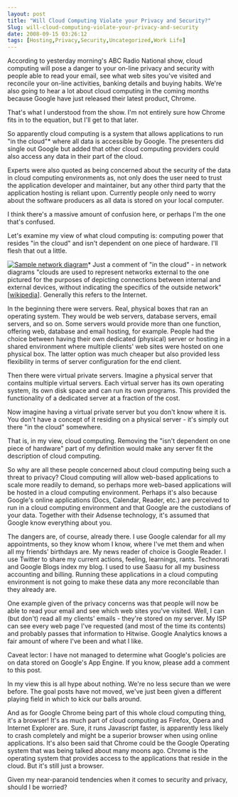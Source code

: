 ```yaml
---
layout: post
title: "Will Cloud Computing Violate your Privacy and Security?"
Slug: will-cloud-computing-violate-your-privacy-and-security
date: 2008-09-15 03:26:12
tags: [Hosting,Privacy,Security,Uncategorized,Work Life]
---
```

According to yesterday morning's ABC Radio National show, cloud computing will pose a danger to your on-line privacy and security with people able to read your email, see what web sites you've visited and reconcile your on-line activities, banking details and buying habits. We're also going to hear a lot about cloud computing in the coming months because Google have just released their latest product, Chrome.

That's what I understood from the show. I'm not entirely sure how Chrome fits in to the equation, but I'll get to that later.

So apparently cloud computing is a system that allows applications to run "in the cloud"\* where all data is accessible by Google. The presenters did single out Google but added that other cloud computing providers could also access any data in their part of the cloud.

Experts were also quoted as being concerned about the security of the data in cloud computing environments as, not only does the user need to trust the application developer and maintainer, but any other third party that the application hosting is reliant upon. Currently people only need to worry about the software producers as all data is stored on your local computer.

I think there's a massive amount of confusion here, or perhaps I'm the one that's confused.

Let's examine my view of what cloud computing is: computing power that resides "in the cloud" and isn't dependent on one piece of hardware. I'll flesh that out a little.

[![Sample network diagram](https://bendechrai.com/wp-content/uploads/2008/09/sample-network-diagram.png "Sample network diagram")](http://en.wikipedia.org/wiki/Image:Sample-network-diagram.png)\* Just a comment of "in the cloud" - in network diagrams "clouds are used to represent networks external to the one pictured for the purposes of depicting connections between internal and external devices, without indicating the specifics of the outside network" \[[wikipedia](http://en.wikipedia.org/wiki/Network_diagram)\]. Generally this refers to the Internet.

In the beginning there were servers. Real, physical boxes that ran an operating system. They would be web servers, database servers, email servers, and so on. Some servers would provide more than one function, offering web, database and email hosting, for example. People had the choice between having their own dedicated (physical) server or hosting in a shared environment where multiple clients' web sites were hosted on one physical box. The latter option was much cheaper but also provided less flexibility in terms of server configuration for the end client.

Then there were virtual private servers. Imagine a physical server that contains multiple virtual servers. Each virtual server has its own operating system, its own disk space and can run its own programs. This provided the functionality of a dedicated server at a fraction of the cost.

Now imagine having a virtual private server but you don't know where it is. You don't have a concept of it residing on a physical server - it's simply out there "in the cloud" somewhere.

That is, in my view, cloud computing. Removing the "isn't dependent on one piece of hardware" part of my definition would make any server fit the description of cloud computing.

So why are all these people concerned about cloud computing being such a threat to privacy? Cloud computing will allow web-based applications to scale more readily to demand, so perhaps more web-based applications will be hosted in a cloud computing environment. Perhaps it's also because Google's online applications (Docs, Calendar, Reader, etc.) are perceived to run in a cloud computing environment and that Google are the custodians of your data. Together with their Adsense technology, it's assumed that Google know everything about you.

The dangers are, of course, already there. I use Google calendar for all my appointments, so they know whom I know, where I've met them and when all my friends' birthdays are. My news reader of choice is Google Reader. I use Twitter to share my current actions, feeling, learnings, rants. Technorati and Google Blogs index my blog. I used to use Saasu for all my business accounting and billing. Running these applications in a cloud computing environment is not going to make these data any more reconcilable than they already are.

One example given of the privacy concerns was that people will now be able to read your email and see which web sites you've visited. Well, I can (but don't) read all my clients' emails - they're stored on my server. My ISP can see every web page I've requested (and most of the time its contents) and probably passes that information to Hitwise. Google Analytics knows a fair amount of where I've been and what I like.

Caveat lector: I have not managed to determine what Google's policies are on data stored on Google's App Engine. If you know, please add a comment to this post.

In my view this is all hype about nothing. We're no less secure than we were before. The goal posts have not moved, we've just been given a different playing field in which to kick our balls around.

And as for Google Chrome being part of this whole cloud computing thing, it's a browser! It's as much part of cloud computing as Firefox, Opera and Internet Explorer are. Sure, it runs Javascript faster, is apparently less likely to crash completely and might be a superior browser when using online applications. It's also been said that Chrome could be the Google Operating system that was being talked about many moons ago. Chrome is the operating system that provides access to the applications that reside in the cloud. But it's still just a browser.

Given my near-paranoid tendencies when it comes to security and privacy, should I be worried?
